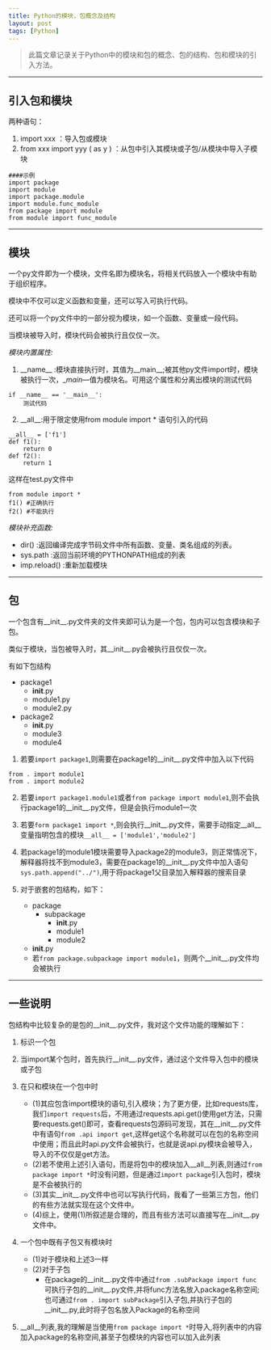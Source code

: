 ```yaml
---
title: Python的模块，包概念及结构
layout: post
tags: [Python]
---
```


> 此篇文章记录关于Python中的模块和包的概念、包的结构、包和模块的引入方法。

-------------------------------

## 引入包和模块

两种语句：

1. import xxx ：导入包或模块
2. from xxx import yyy ( as y ) ：从包中引入其模块或子包/从模块中导入子模块

```
####示例
import package
import module
import package.module
import module.func_module
from package import module
from module import func_module
```

------------------------------

## 模块

一个py文件即为一个模块，文件名即为模块名，将相关代码放入一个模块中有助于组织程序。

模块中不仅可以定义函数和变量，还可以写入可执行代码。

还可以将一个py文件中的一部分视为模块，如一个函数、变量或一段代码。

当模块被导入时，模块代码会被执行且仅仅一次。

*模块内置属性:*

1. \_\_name\_\_ :模块直接执行时，其值为__main__;被其他py文件import时，模块被执行一次，__main_—值为模块名。可用这个属性和分离出模块的测试代码
```
if __name__ == '__main__':
	测试代码
```
2. \_\_all\_\_:用于限定使用from module import * 语句引入的代码
```
__all__ = ['f1']
def f1():
	return 0
def f2():
	return 1
```
这样在test.py文件中
```
from module import *
f1() #正确执行
f2() #不能执行
```

*模块补充函数:*

+ dir() :返回编译完成字节码文件中所有函数、变量、类名组成的列表。
+ sys.path :返回当前环境的PYTHONPATH组成的列表
+ imp.reload() :重新加载模块

--------------------------------------

## 包

一个包含有__init__.py文件夹的文件夹即可认为是一个包，包内可以包含模块和子包。

类似于模块，当包被导入时，其__init__.py会被执行且仅仅一次。

有如下包结构

- package1
	- __init__.py
	- module1.py
	- module2.py
- package2
	- __init__.py
	- module3
	- module4

1. 若要`import package1`,则需要在package1的__init__.py文件中加入以下代码
```
from . import module1
from . import module2
```

2. 若要`import package1.module1`或者`from package import module1`,则不会执行package1的__init__.py文件，但是会执行module1一次

3. 若要`form package1 import *`,则会执行__init__.py文件，需要手动指定__all__变量指明包含的模块`__all__ = ['module1','module2']`

4. 若package1的module1模块需要导入package2的module3，则正常情况下，解释器将找不到module3，需要在package1的__init__.py文件中加入语句`sys.path.append("../")`,用于将package1父目录加入解释器的搜索目录

5. 对于嵌套的包结构，如下：
	- package
		- subpackage
			- __init__.py
			- module1
			- module2
	- __init__.py
	- 若`from package.subpackage import module1`，则两个__init__.py文件均会被执行


---------------------------------------

## 一些说明

包结构中比较复杂的是包的__init__.py文件，我对这个文件功能的理解如下：

1. 标识一个包

2. 当import某个包时，首先执行__init__.py文件，通过这个文件导入包中的模块或子包

3. 在只和模块在一个包中时
	- (1)其应包含import模块的语句,引入模块；为了更方便，比如requests库，我们`import requests`后，不用通过requests.api.get()使用get方法，只需要requests.get()即可，查看requests包源码可发现，其在__init__.py文件中有语句`from .api import get`,这样get这个名称就可以在包的名称空间中使用；而且此时api.py文件会被执行，也就是说api.py模块会被导入，导入的不仅仅是get方法。
	- (2)若不使用上述引入语句，而是将包中的模块加入__all__列表,则通过`from package import *`时没有问题，但是通过`import package`引入包时，模块是不会被执行的
	- (3)其实__init__.py文件中也可以写执行代码，我看了一些第三方包，他们的有些方法就实现在这个文件中。
	- (4)综上，使用(1)所叙述是合理的，而且有些方法可以直接写在__init__.py文件中。

4. 一个包中既有子包又有模块时
	- (1)对于模块和上述3一样
	- (2)对于子包
		+ 在package的__init__.py文件中通过`from .subPackage import func`可执行子包的__init__.py文件,并将func方法名放入package名称空间;也可通过`from . import subPackage`引入子包,并执行子包的__init__.py,此时将子包名放入Package的名称空间

5. \_\_all__列表,我的理解是当使用`from package import *`时导入,将列表中的内容加入package的名称空间,甚至子包模块的内容也可以加入此列表

